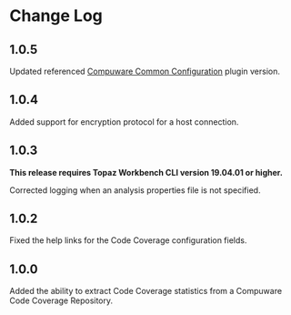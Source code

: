 Change Log
=========

1.0.5
------

Updated referenced [Compuware Common Configuration](https://plugins.jenkins.io/compuware-common-configuration/) plugin version. 

1.0.4
--------

Added support for encryption protocol for a host connection.

1.0.3
--------

**This release requires Topaz Workbench CLI version 19.04.01 or higher.**

Corrected logging when an analysis properties file is not specified.

1.0.2
--------

Fixed the help links for the Code Coverage configuration fields.

1.0.0
--------

Added the ability to extract Code Coverage statistics from a Compuware Code Coverage Repository.
